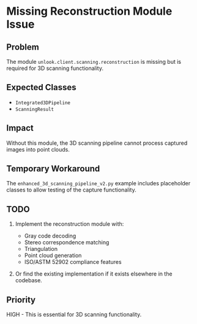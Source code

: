 # Missing Reconstruction Module Issue

## Problem
The module `unlook.client.scanning.reconstruction` is missing but is required for 3D scanning functionality.

## Expected Classes
- `Integrated3DPipeline`
- `ScanningResult`

## Impact
Without this module, the 3D scanning pipeline cannot process captured images into point clouds.

## Temporary Workaround
The `enhanced_3d_scanning_pipeline_v2.py` example includes placeholder classes to allow testing of the capture functionality.

## TODO
1. Implement the reconstruction module with:
   - Gray code decoding
   - Stereo correspondence matching
   - Triangulation
   - Point cloud generation
   - ISO/ASTM 52902 compliance features

2. Or find the existing implementation if it exists elsewhere in the codebase.

## Priority
HIGH - This is essential for 3D scanning functionality.